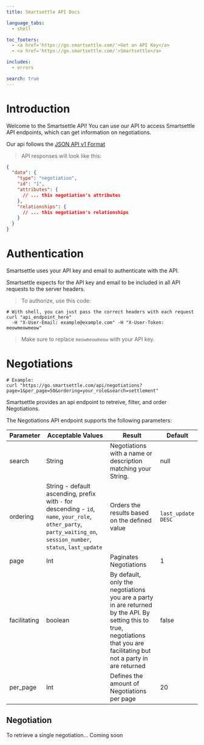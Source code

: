```yaml
---
title: Smartsettle API Docs

language_tabs:
  - shell

toc_footers:
  - <a href='https://go.smartsettle.com/'>Get an API Key</a>
  - <a href='https://go.smartsettle.com/'>Smartsettle</a>

includes:
  - errors

search: true
---
```


# Introduction

Welcome to the Smartsettle API! You can use our API to access Smartsettle API endpoints, which can get information on negotiations.

Our api follows the <a href='http://jsonapi.org/format/' target='_blank'>JSON API v1 Format</a>

> API responses will look like this:

```json
{
  "data": {
    "type": "negotiation",
    "id": "1",
    "attributes": {
      // ... this negotiation's attributes
    },
    "relationships": {
      // ... this negotiation's relationships
    }
  }
}
```

# Authentication

Smartsettle uses your API key and email to authenticate with the API.

Smartsettle expects for the API key and email to be included in all API requests to the server headers.

> To authorize, use this code:

```shell
# With shell, you can just pass the correct headers with each request
curl "api_endpoint_here"
  -H "X-User-Email: example@example.com" -H "X-User-Token: meowmeowmeow"
```

> Make sure to replace `meowmeowmeow` with your API key.

# Negotiations

```shell
# Example:
curl "https://go.smartsettle.com/api/negotiations?page=1&per_page=50&ordering=your_role&search=settlement"
```

Smartsettle provides an api endpoint to retreive, filter, and order Negotiations.

The Negotiations API endpoint supports the following parameters:

Parameter | Acceptable Values | Result | Default
---------- | ------- | ------- | -------
search | String | Negotiations with a name or description matching your String. | null
ordering | String - default ascending, prefix with `-` for descending - `id`, `name`, `your_role`, `other_party`, `party_waiting_on`, `session_number`, `status`, `last_update` | Orders the results based on the defined value | `last_update DESC`
page | Int | Paginates Negotiations | 1
facilitating | boolean | By default, only the negotiations you are a party in are returned by the API. By setting this to true, negotiations that you are facilitating but not a party in are returned | false
per_page | Int | Defines the amount of Negotiations per page | 20

## Negotiation

To retrieve a single negotiation... Coming soon
